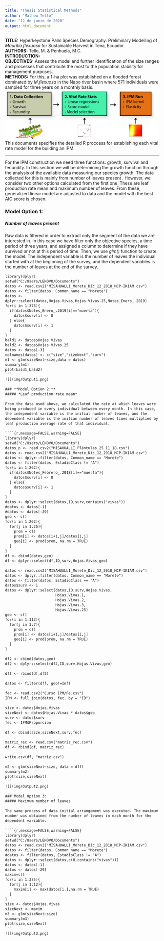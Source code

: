 ```yaml
---
title: "Thesis Statistical Methods"
author: "Mathew Tello"
date: "12 de junio de 2020"
output: html_document
---
```


**TITLE:** Hyperkeystone Palm Species Demography: Preliminary Modelling of *Mauritia flexuosa* for Sustainable Harvest in Tena, Ecuador.  
**AUTHORS:** Tello, M. & Penhuela, M.C.  
**INTRODUCTION:**  
**OBJECTIVES:** Assess the model and further identification of the size ranges and processes that contribute the most to the population stability for management purposes.  
**METHODS:** For this, a 1-ha plot was established on a flooded forest dominated by *M.flexuosa* in the Napo river basin where 571 individuals were sampled for three years on a monthly basis.
![](img/Methods2.jpg)
This documents specifies the detailed R proccess for establishing each vital rate model for the building an IPM.

***

For the IPM construction we need three functions: growth, survival and fecundity. In this section we will be determining the growth function through the analysis of the available data measuring our species growth. The data collected for this is mainly from number of leaves present . However, we consider two other options calculated from the first one. These are leaf production rate mean and maximum number of leaves. From these, generalized linear model are adjusted to data and the model with the best AIC score is chosen. 

### **Model Option 1:**

##### *Number of leaves present*

Raw data is filtered in order to extract only the segment of the data we are interested in. In this case we have filter only the objective species, a time period of three years, and assigned a column to determine if they have survived or not at this period of time. Then, we use *glm()* function to create the model. The independent variable is the number of leaves the individual started with at the beginning of the survey, and  the dependent variables is the number of leaves at the end of the survey.

````{r,message=FALSE,warning=FALSE}
library(dplyr)
setwd("C:/Users/LENOVO/Documents")
datos <- read.csv2("MISAHUALLI_Morete_Dic_12_2018_MCP-IKIAM.csv")
datos <- filter(datos, Common_name == "Morete")
datos <- dplyr::select(datos,Hojas.Vivas,Hojas.Vivas.25,Notes_Enero_.2019)
for(i in 1:375){
  if(datos$Notes_Enero_.2019[i]=="muerta"){
    datos$surv[i] <- 0
  } else{
    datos$surv[i] <- 1
  }
}
bald1 <- datos$Hojas.Vivas
bald2 <- datos$Hojas.Vivas.25
datos <- datos[-3]
colnames(datos) <- c("size","sizeNext","surv")
m1 <- glm(sizeNext~size,data = datos)
summary(m1)
plot(bald1,bald2)
```
![](img/Output1.png)

### **Model Option 2:**
##### *Leaf production rate mean*

From the data used above, we calculated the rate at which leaves were being produced in every individual between every month. In this case, the independent variable is the initial number of leaves, and the dependent variable is the initian number of leaves times multiplied by leaf production average rate of that individual.

````{r,message=FALSE,warning=FALSE}
library(dplyr)
setwd("C:/Users/LENOVO/Documents")
datos_p <- read.csv2("MISAHUALLI_Plántulas_25_11_18.csv")
datos <- read.csv2("MISAHUALLI_Morete_Dic_12_2018_MCP-IKIAM.csv")
datos <- dplyr::filter(datos, Common_name == "Morete")
datos <- filter(datos, EstadioClass != "A")
for(i in 1:262){
  if(datos$Notes_Febrero_.2018[i]=="muerta"){
    datos$surv[i] <- 0
  } else{
    datos$surv[i] <- 1
  }
}
datos <- dplyr::select(datos,ID,surv,contains("vivas"))
#datos <- datos[-1]
#datos <- datos[-29]
geo <- c()
for(i in 1:262){
  for(j in 1:25){
    prom = c()
    prom[i] <- datos[i+1,j]/datos[i,j]
    geo[i] <- prod(prom, na.rm = TRUE)
  }
}
df <- cbind(datos,geo)
df <- dplyr::select(df,ID,surv,Hojas.Vivas,geo)

datos <- read.csv2("MISAHUALLI_Morete_Dic_12_2018_MCP-IKIAM.csv")
datos <- dplyr::filter(datos, Common_name == "Morete")
datos <- filter(datos, EstadioClass == "A")
datos$surv <- 1
datos <- dplyr::select(datos,ID,surv,Hojas.Vivas,
                       Hojas.Vivas.1,
                       Hojas.Vivas.2,
                       Hojas.Vivas.3,
                       Hojas.Vivas.25)
geo <- c()
for(i in 1:113){
  for(j in 3:7){
    prom = c()
    prom[i] <- datos[i+1,j]/datos[i,j]
    geo[i] <- prod(prom, na.rm = TRUE)
  }
}

df2 <- cbind(datos,geo)
df2 <- dplyr::select(df2,ID,surv,Hojas.Vivas,geo)

dff <- rbind(df,df2)

datos <- filter(dff, geo!=Inf)

fec <- read.csv2("Curso IPM/Fe.csv")
IPM <- full_join(datos, fec, by = "ID")

size <- datos$Hojas.Vivas
sizeNext <- datos$Hojas.Vivas * datos$geo
surv <- datos$surv
fec <- IPM$Proporcion

df <- cbind(size,sizeNext,surv,fec)

matriz_rec <- read.csv("matriz_rec.csv")
df <- rbind(df, matriz_rec)

write.csv(df, "matriz.csv")

m2 <- glm(sizeNext~size, data = dff)
summary(m2)
plot(size,sizeNext)
```
![](img/Output2.png)

### Model Option 3:
##### Maximum number of leaves

The same process of data initial arrangement was executed. The maximum number was obtained from the number of leaves in each month for the dependent variable.

````{r,message=FALSE,warning=FALSE}
library(dplyr)
setwd("C:/Users/LENOVO/Documents")
datos <- read.csv2("MISAHUALLI_Morete_Dic_12_2018_MCP-IKIAM.csv")
datos <- filter(datos, Common_name == "Morete")
#datos <- filter(datos, EstadioClass != "A")
datos <- dplyr::select(datos,c(H,contains("vivas")))
datos <- datos[-1]
datos <- datos[-29]
maxim=c()
for(i in 1:375){
  for(j in 1:12){
    maxim[i] <- max(datos[i,],na.rm = TRUE)
  }
}
size <- datos$Hojas.Vivas
sizeNext <- maxim 
m3 <- glm(sizeNext~size)
summary(m3)
plot(size,sizeNext)
```
![](img/Output3.png)